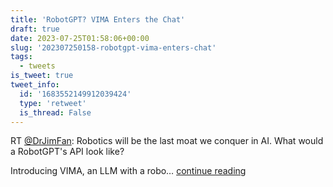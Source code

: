 ```yaml
---
title: 'RobotGPT? VIMA Enters the Chat'
draft: true
date: 2023-07-25T01:58:06+00:00
slug: '202307250158-robotgpt-vima-enters-chat'
tags:
  - tweets
is_tweet: true
tweet_info:
  id: '1683552149912039424'
  type: 'retweet'
  is_thread: False
---
```




RT [@DrJimFan](https://x.com/DrJimFan): Robotics will be the last moat we conquer in AI. What would a RobotGPT's API look like?

Introducing VIMA, an LLM with a robo… [continue reading](https://x.com/sytelus/status/1683552149912039424)
